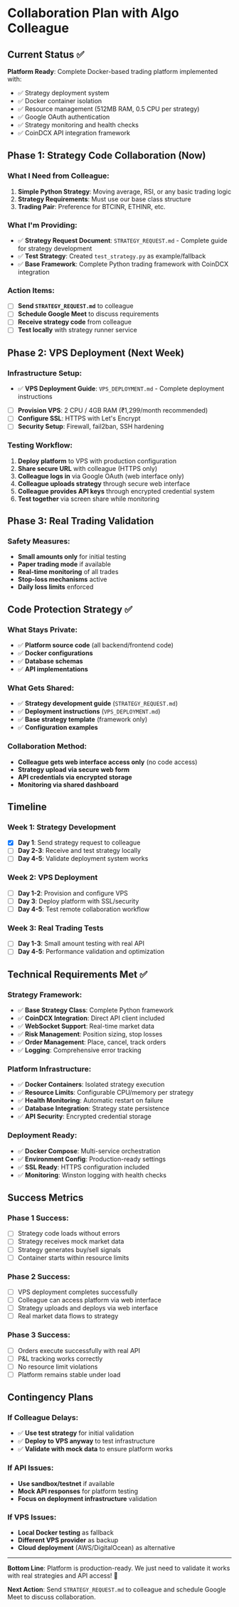 # Collaboration Plan with Algo Colleague

## Current Status ✅

**Platform Ready**: Complete Docker-based trading platform implemented with:
- ✅ Strategy deployment system
- ✅ Docker container isolation
- ✅ Resource management (512MB RAM, 0.5 CPU per strategy)
- ✅ Google OAuth authentication
- ✅ Strategy monitoring and health checks
- ✅ CoinDCX API integration framework

## Phase 1: Strategy Code Collaboration (Now)

### What I Need from Colleague:
1. **Simple Python Strategy**: Moving average, RSI, or any basic trading logic
2. **Strategy Requirements**: Must use our base class structure
3. **Trading Pair**: Preference for BTCINR, ETHINR, etc.

### What I'm Providing:
- ✅ **Strategy Request Document**: `STRATEGY_REQUEST.md` - Complete guide for strategy development
- ✅ **Test Strategy**: Created `test_strategy.py` as example/fallback
- ✅ **Base Framework**: Complete Python trading framework with CoinDCX integration

### Action Items:
- [ ] **Send `STRATEGY_REQUEST.md`** to colleague
- [ ] **Schedule Google Meet** to discuss requirements
- [ ] **Receive strategy code** from colleague
- [ ] **Test locally** with strategy runner service

## Phase 2: VPS Deployment (Next Week)

### Infrastructure Setup:
- ✅ **VPS Deployment Guide**: `VPS_DEPLOYMENT.md` - Complete deployment instructions
- [ ] **Provision VPS**: 2 CPU / 4GB RAM (₹1,299/month recommended)
- [ ] **Configure SSL**: HTTPS with Let's Encrypt
- [ ] **Security Setup**: Firewall, fail2ban, SSH hardening

### Testing Workflow:
1. **Deploy platform** to VPS with production configuration
2. **Share secure URL** with colleague (HTTPS only)
3. **Colleague logs in** via Google OAuth (web interface only)
4. **Colleague uploads strategy** through secure web interface
5. **Colleague provides API keys** through encrypted credential system
6. **Test together** via screen share while monitoring

## Phase 3: Real Trading Validation

### Safety Measures:
- **Small amounts only** for initial testing
- **Paper trading mode** if available
- **Real-time monitoring** of all trades
- **Stop-loss mechanisms** active
- **Daily loss limits** enforced

## Code Protection Strategy ✅

### What Stays Private:
- ✅ **Platform source code** (all backend/frontend code)
- ✅ **Docker configurations**
- ✅ **Database schemas**
- ✅ **API implementations**

### What Gets Shared:
- ✅ **Strategy development guide** (`STRATEGY_REQUEST.md`)
- ✅ **Deployment instructions** (`VPS_DEPLOYMENT.md`)
- ✅ **Base strategy template** (framework only)
- ✅ **Configuration examples**

### Collaboration Method:
- **Colleague gets web interface access only** (no code access)
- **Strategy upload via secure web form**
- **API credentials via encrypted storage**
- **Monitoring via shared dashboard**

## Timeline

### Week 1: Strategy Development
- [x] **Day 1**: Send strategy request to colleague
- [ ] **Day 2-3**: Receive and test strategy locally
- [ ] **Day 4-5**: Validate deployment system works

### Week 2: VPS Deployment
- [ ] **Day 1-2**: Provision and configure VPS
- [ ] **Day 3**: Deploy platform with SSL/security
- [ ] **Day 4-5**: Test remote collaboration workflow

### Week 3: Real Trading Tests
- [ ] **Day 1-3**: Small amount testing with real API
- [ ] **Day 4-5**: Performance validation and optimization

## Technical Requirements Met ✅

### Strategy Framework:
- ✅ **Base Strategy Class**: Complete Python framework
- ✅ **CoinDCX Integration**: Direct API client included
- ✅ **WebSocket Support**: Real-time market data
- ✅ **Risk Management**: Position sizing, stop losses
- ✅ **Order Management**: Place, cancel, track orders
- ✅ **Logging**: Comprehensive error tracking

### Platform Infrastructure:
- ✅ **Docker Containers**: Isolated strategy execution
- ✅ **Resource Limits**: Configurable CPU/memory per strategy
- ✅ **Health Monitoring**: Automatic restart on failure
- ✅ **Database Integration**: Strategy state persistence
- ✅ **API Security**: Encrypted credential storage

### Deployment Ready:
- ✅ **Docker Compose**: Multi-service orchestration
- ✅ **Environment Config**: Production-ready settings
- ✅ **SSL Ready**: HTTPS configuration included
- ✅ **Monitoring**: Winston logging with health checks

## Success Metrics

### Phase 1 Success:
- [ ] Strategy code loads without errors
- [ ] Strategy receives mock market data
- [ ] Strategy generates buy/sell signals
- [ ] Container starts within resource limits

### Phase 2 Success:
- [ ] VPS deployment completes successfully
- [ ] Colleague can access platform via web interface
- [ ] Strategy uploads and deploys via web interface
- [ ] Real market data flows to strategy

### Phase 3 Success:
- [ ] Orders execute successfully with real API
- [ ] P&L tracking works correctly
- [ ] No resource limit violations
- [ ] Platform remains stable under load

## Contingency Plans

### If Colleague Delays:
- ✅ **Use test strategy** for initial validation
- ✅ **Deploy to VPS anyway** to test infrastructure
- ✅ **Validate with mock data** to ensure platform works

### If API Issues:
- **Use sandbox/testnet** if available
- **Mock API responses** for platform testing
- **Focus on deployment infrastructure** validation

### If VPS Issues:
- **Local Docker testing** as fallback
- **Different VPS provider** as backup
- **Cloud deployment** (AWS/DigitalOcean) as alternative

---

**Bottom Line**: Platform is production-ready. We just need to validate it works with real strategies and API access! 🚀

**Next Action**: Send `STRATEGY_REQUEST.md` to colleague and schedule Google Meet to discuss collaboration.